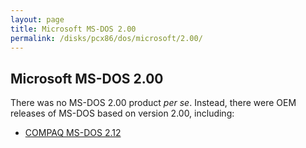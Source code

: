 ```yaml
---
layout: page
title: Microsoft MS-DOS 2.00
permalink: /disks/pcx86/dos/microsoft/2.00/
---
```


Microsoft MS-DOS 2.00
---

There was no MS-DOS 2.00 product *per se*.  Instead, there were OEM releases of MS-DOS based on version 2.00,
including:

* [COMPAQ MS-DOS 2.12](/disks/pcx86/dos/compaq/2.12/)
